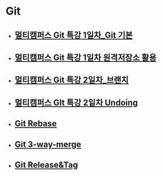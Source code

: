 # Git

- ## [멀티캠퍼스 Git 특강 1일차_Git 기본](./Git_기초.md)

- ## [멀티캠퍼스 Git 특강 1일차 원격저장소 활용](./원격저장소_활용.md)

- ## [멀티캠퍼스 Git 특강 2일차_브랜치](./브랜치.md)

- ## [멀티캠퍼스 GIt 특강 2일차 Undoing](./Undoing.md)

- ## [Git Rebase](./Git_Rebase.md)

- ## [Git 3-way-merge](./Git_3-Way-Merge.md)

- ## [Git Release&Tag](./Git_Release&Tag.md)
